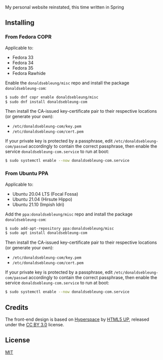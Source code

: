 My personal website reinstated, this time written in Spring

## Installing

### From Fedora COPR

Applicable to:

- Fedora 33
- Fedora 34
- Fedora 35
- Fedora Rawhide

Enable the `donaldsebleung/misc` repo and install the package `donaldsebleung-com`:

```bash
$ sudo dnf copr enable donaldsebleung/misc
$ sudo dnf install donaldsebleung-com
```

Then install the CA-issued key-certificate pair to their respective locations (or generate your own):

- `/etc/donaldsebleung-com/key.pem`
- `/etc/donaldsebleung-com/cert.pem`

If your private key is protected by a passphrase, edit `/etc/donaldsebleung-com/passwd` accordingly to contain the correct passphrase, then enable the service `donaldsebleung-com.service` to run at boot:

```bash
$ sudo systemctl enable --now donaldsebleung-com.service
```

### From Ubuntu PPA

Applicable to:

- Ubuntu 20.04 LTS (Focal Fossa)
- Ubuntu 21.04 (Hirsute Hippo)
- Ubuntu 21.10 (Impish Idri)

Add the `ppa:donaldsebleung/misc` repo and install the package `donaldsebleung-com`:

```bash
$ sudo add-apt-repository ppa:donaldsebleung/misc
$ sudo apt install donaldsebleung-com
```

Then install the CA-issued key-certificate pair to their respective locations (or generate your own):

- `/etc/donaldsebleung-com/key.pem`
- `/etc/donaldsebleung-com/cert.pem`

If your private key is protected by a passphrase, edit `/etc/donaldsebleung-com/passwd` accordingly to contain the correct passphrase, then enable the service `donaldsebleung-com.service` to run at boot:

```bash
$ sudo systemctl enable --now donaldsebleung-com.service
```

## Credits

The front-end design is based on [Hyperspace](https://html5up.net/hyperspace) by [HTML5 UP](https://html5up.net), released under the [CC BY 3.0](http://creativecommons.org/licenses/by/3.0/) license.

## License

[MIT](./LICENSE)
